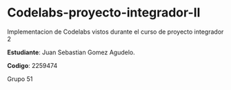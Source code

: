 # Codelabs-proyecto-integrador-II
Implementacion de Codelabs vistos durante el curso de proyecto integrador 2

**Estudiante**: Juan Sebastian Gomez Agudelo. 

**Codigo**: 2259474

Grupo 51
